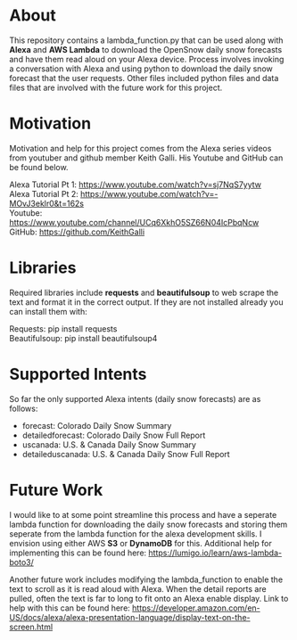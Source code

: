# About

This repository contains a lambda_function.py that can be used along with **Alexa** and **AWS Lambda** to download the OpenSnow daily snow forecasts and have them read aloud on your Alexa device. Process involves invoking a conversation with Alexa and using python to download the daily snow forecast that the user requests. Other files included python files and data files that are involved with the future work for this project.

# Motivation
Motivation and help for this project comes from the Alexa series videos from youtuber and github member Keith Galli. His Youtube and GitHub can be found below.

Alexa Tutorial Pt 1: https://www.youtube.com/watch?v=sj7NqS7yytw \
Alexa Tutorial Pt 2: https://www.youtube.com/watch?v=-MOvJ3eklr0&t=162s \
Youtube: https://www.youtube.com/channel/UCq6XkhO5SZ66N04IcPbqNcw \
GitHub: https://github.com/KeithGalli

# Libraries
Required libraries include **requests** and **beautifulsoup** to web scrape the text and format it in the correct output. If they are not installed already you can install them with: 

Requests: pip install requests \
Beautifulsoup: pip install beautifulsoup4

# Supported Intents
So far the only supported Alexa intents (daily snow forecasts) are as follows:
- forecast: Colorado Daily Snow Summary
- detailedforecast: Colorado Daily Snow Full Report
- uscanada: U.S. & Canada Daily Snow Summary
- detaileduscanada: U.S. & Canada Daily Snow Full Report

# Future Work
I would like to at some point streamline this process and have a seperate lambda function for downloading the daily snow forecasts and storing them seperate from the lambda function for the alexa development skills. I envision using either AWS **S3** or **DynamoDB** for this. Additional help for implementing this can be found here: https://lumigo.io/learn/aws-lambda-boto3/

Another future work includes modifying the lambda_function to enable the text to scroll as it is read aloud with Alexa. When the detail reports are pulled, often the text is far to long to fit onto an Alexa enable display. Link to help with this can be found here: https://developer.amazon.com/en-US/docs/alexa/alexa-presentation-language/display-text-on-the-screen.html
